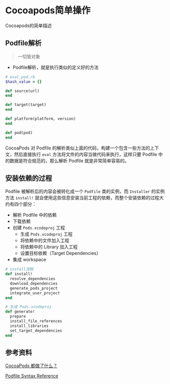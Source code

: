 # Cocoapods简单操作

Cocoapods的简单描述

## Podfile解析

> 一切皆对象

* Podfile解析，就是执行类似的定义好的方法

```ruby
# eval_pod.rb
$hash_value = {}

def source(url)
end

def target(target)
end

def platform(platform, version)
end

def pod(pod)
end
```

CocoaPods 对 Podfile 的解析类似上面的代码，构建一个包含一些方法的上下文，然后直接执行 `eval` 方法将文件的内容当做代码来执行，这样只要 Podfile 中的数据是符合规范的，那么解析 Podfile 就是非常简单容易的。

## 安装依赖的过程

Podfile 被解析后的内容会被转化成一个 `Podfile` 类的实例，而 `Installer` 的实例方法 `install!` 就会使用这些信息安装当前工程的依赖，而整个安装依赖的过程大约有四个部分：

- 解析 Podfile 中的依赖
- 下载依赖
- 创建 `Pods.xcodeproj` 工程
  - 生成 `Pods.xcodeproj` 工程
  - 将依赖中的文件加入工程
  - 将依赖中的 Library 加入工程
  - 设置目标依赖（Target Dependencies）
- 集成 workspace

```ruby
# install流程
def install!
  resolve_dependencies
  download_dependencies
  generate_pods_project
  integrate_user_project
end

# 生成 Pods.xcodeproj
def generate!
  prepare
  install_file_references
  install_libraries
  set_target_dependencies
end
```

## 参考资料

[CocoaPods 都做了什么？](https://draveness.me/cocoapods/)

[Podfile Syntax Reference](https://guides.cocoapods.org/syntax/podfile.html)


